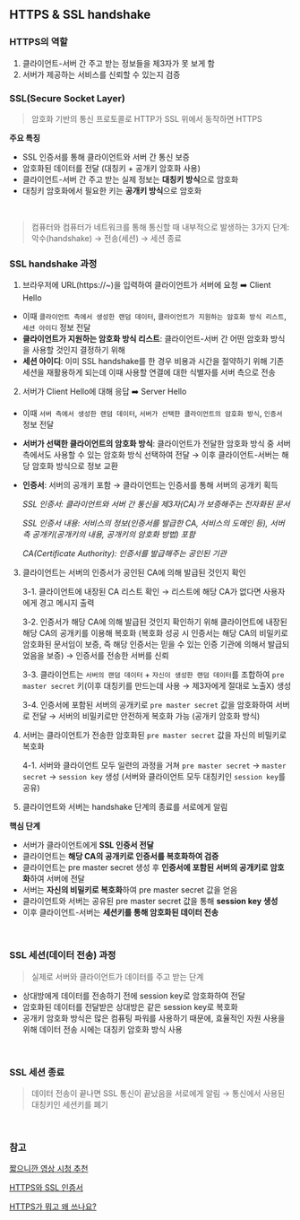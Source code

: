 ## HTTPS & SSL handshake

### HTTPS의 역할

1. 클라이언트-서버 간 주고 받는 정보들을 제3자가 못 보게 함
2. 서버가 제공하는 서비스를 신뢰할 수 있는지 검증

### SSL(Secure Socket Layer)

> 암호화 기반의 통신 프로토콜로 HTTP가 SSL 위에서 동작하면 HTTPS

**주요 특징**

- SSL 인증서를 통해 클라이언트와 서버 간 통신 보증
- 암호화된 데이터를 전달 (대칭키 + 공개키 암호화 사용)
- 클라이언트-서버 간 주고 받는 실제 정보는 **대칭키 방식**으로 암호화
- 대칭키 암호화에서 필요한 키는 **공개키 방식**으로 암호화

<br/>

> 컴퓨터와 컴퓨터가 네트워크를 통해 통신할 때 내부적으로 발생하는 3가지 단계: 악수(handshake) → 전송(세션) → 세션 종료

### SSL handshake 과정

1. 브라우저에 URL(https://~)을 입력하여 클라이언트가 서버에 요청 ➡️ Client Hello

- 이때 `클라이언트 측에서 생성한 랜덤 데이터`, `클라이언트가 지원하는 암호화 방식 리스트`, `세션 아이디` 정보 전달
- **클라이언트가 지원하는 암호화 방식 리스트**: 클라이언트-서버 간 어떤 암호화 방식을 사용할 것인지 결정하기 위해
- **세션 아이디**: 이미 SSL handshake를 한 경우 비용과 시간을 절약하기 위해 기존 세션을 재활용하게 되는데 이때 사용할 연결에 대한 식별자를 서버 측으로 전송

2. 서버가 Client Hello에 대해 응답 ➡️ Server Hello

- 이때 `서버 측에서 생성한 랜덤 데이터`, `서버가 선택한 클라이언트의 암호화 방식`, `인증서` 정보 전달
- **서버가 선택한 클라이언트의 암호화 방식**: 클라이언트가 전달한 암호화 방식 중 서버 측에서도 사용할 수 있는 암호화 방식 선택하여 전달 → 이후 클라이언트-서버는 해당 암호화 방식으로 정보 교환
- **인증서**: 서버의 공개키 포함 → 클라이언트는 인증서를 통해 서버의 공개키 획득

  _SSL 인증서: 클라이언트와 서버 간 통신을 제3자(CA)가 보증해주는 전자화된 문서_

  _SSL 인증서 내용: 서비스의 정보(인증서를 발급한 CA, 서비스의 도메인 등), 서버 측 공개키(공개키의 내용, 공개키의 암호화 방법) 포함_

  _CA(Certificate Authority): 인증서를 발급해주는 공인된 기관_

3. 클라이언트는 서버의 인증서가 공인된 CA에 의해 발급된 것인지 확인

   3-1. 클라이언트에 내장된 CA 리스트 확인 → 리스트에 해당 CA가 없다면 사용자에게 경고 메시지 출력

   3-2. 인증서가 해당 CA에 의해 발급된 것인지 확인하기 위해 클라이언트에 내장된 해당 CA의 공개키를 이용해 복호화 (복호화 성공 시 인증서는 해당 CA의 비밀키로 암호화된 문서임이 보증, 즉 해당 인증서는 믿을 수 있는 인증 기관에 의해서 발급되었음을 보증) → 인증서를 전송한 서버를 신뢰

   3-3. 클라이언트는 `서버의 랜덤 데이터` + `자신이 생성한 랜덤 데이터`를 조합하여 `pre master secret` 키(이후 대칭키를 만드는데 사용 → 제3자에게 절대로 노출X) 생성

   3-4. 인증서에 포함된 서버의 공개키로 `pre master secret` 값을 암호화하여 서버로 전달 → 서버의 비밀키로만 안전하게 복호화 가능 (공개키 암호화 방식)

4. 서버는 클라이언트가 전송한 암호화된 `pre master secret` 값을 자신의 비밀키로 복호화

   4-1. 서버와 클라이언트 모두 일련의 과정을 거쳐 `pre master secret` → `master secret` → `session key` 생성 (서버와 클라이언트 모두 대칭키인 `session key`를 공유)

5. 클라이언트와 서버는 handshake 단계의 종료를 서로에게 알림

**핵심 단계**

- 서버가 클라이언트에게 **SSL 인증서 전달**
- 클라이언트는 **해당 CA의 공개키로 인증서를 복호화하여 검증**
- 클라이언트는 pre master secret 생성 후 **인증서에 포함된 서버의 공개키로 암호화**하여 서버에 전달
- 서버는 **자신의 비밀키로 복호화**하여 pre master secret 값을 얻음
- 클라이언트와 서버는 공유된 pre master secret 값을 통해 **session key 생성**
- 이후 클라이언트-서버는 **세션키를 통해 암호화된 데이터 전송**

<br/>

### SSL 세션(데이터 전송) 과정

> 실제로 서버와 클라이언트가 데이터를 주고 받는 단계

- 상대방에게 데이터를 전송하기 전에 session key로 암호화하여 전달
- 암호화된 데이터를 전달받은 상대방은 같은 session key로 복호화
- 공개키 암호화 방식은 많은 컴퓨팅 파워를 사용하기 때문에, 효율적인 자원 사용을 위해 데이터 전송 시에는 대칭키 암호화 방식 사용

<br/>

### SSL 세션 종료

> 데이터 전송이 끝나면 SSL 통신이 끝났음을 서로에게 알림 → 통신에서 사용된 대칭키인 세션키를 폐기

<br/>

### 참고

[짧으니깐 영상 시청 추천](https://www.youtube.com/watch?v=8R0FUF_t_zk)

[HTTPS와 SSL 인증서](https://opentutorials.org/course/228/4894)

[HTTPS가 뭐고 왜 쓰나요?](https://www.youtube.com/watch?v=H6lpFRpyl14)
